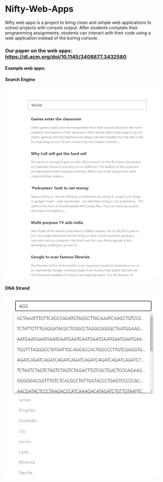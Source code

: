 # Nifty-Web-Apps
Nifty web apps is a project to bring clean and simple web applications to school projects with console output. After students complete their programming assignments, students can interact with their code using a web application instead of the boring console.  

### Our paper on the web apps: https://dl.acm.org/doi/10.1145/3408877.3432580

#### Example web apps:  
#### Search Engine
![Search Engine](Search%20Engine.png)  

#### DNA Strand
![DNA Strand](DNAStrand.png)
